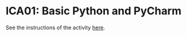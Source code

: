 # ICA01: Basic Python and PyCharm
See the instructions of the activity [here](https://docs.google.com/document/d/1ILsHjL25W5-vCm971ILMDsh3idXGZ1DEEJYpnYBQgRM/preview).
